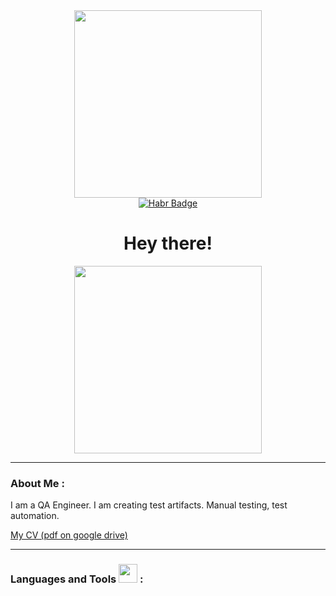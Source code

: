 <div id="header" align="center">
  <img src="https://media.giphy.com/media/BferOKonYOspm28AiB/giphy.gif" width="300"/>
</div>

<div id="badges" align="center">
  <a href="https://career.habr.com/margarita_sharkevich">
    <img src="https://img.shields.io/badge/Habr-grey?style=for-the-badge&logo=habr&logoColor=white" alt="Habr Badge"/>
  </a>
</div>

<div id="counter" align="center">
  <img src="https://komarev.com/ghpvc/?username=margarettomio&style=flat-square&color=blue" alt=""/>
</div>

<div id="hey" align="center">
  <h1>
    Hey there!
  </h1>
</div>

<div align="center">
  <img src="https://media.giphy.com/media/13HBDT4QSTpveU/giphy.gif" width="300"/>
</div>

---

### About Me :

<div aboutme ="center">
  <p1> I am a QA Engineer. </p1>
  <p1> I am creating test artifacts. Manual testing, test automation. </p1>
</div>

<a href="https://drive.google.com/file/d/1L3EbjnccZUDQid3LNuv0v4_n9Eh3i6Pd/view?usp=share_link"> My CV (pdf on google drive) </a>

---

### Languages and Tools <img src="https://media.giphy.com/media/WUlplcMpOCEmTGBtBW/giphy.gif" width="30"> :

